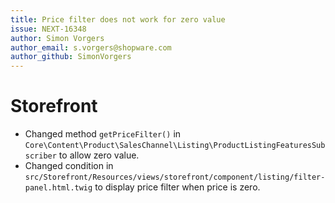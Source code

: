 ```yaml
---
title: Price filter does not work for zero value
issue: NEXT-16348
author: Simon Vorgers
author_email: s.vorgers@shopware.com
author_github: SimonVorgers
---
```

# Storefront
* Changed method `getPriceFilter()` in `Core\Content\Product\SalesChannel\Listing\ProductListingFeaturesSubscriber` to allow zero value.
* Changed condition  in `src/Storefront/Resources/views/storefront/component/listing/filter-panel.html.twig` to display price filter when price is zero.